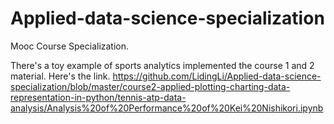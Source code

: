 # Applied-data-science-specialization

Mooc Course Specialization. 

There's a toy example of sports analytics implemented the course 1 and 2 material. Here's the link. https://github.com/LidingLi/Applied-data-science-specialization/blob/master/course2-applied-plotting-charting-data-representation-in-python/tennis-atp-data-analysis/Analysis%20of%20Performance%20of%20Kei%20Nishikori.ipynb
